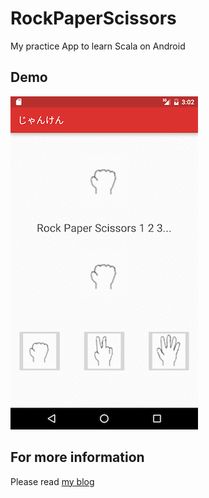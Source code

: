 # RockPaperScissors
My practice App to learn Scala on Android

## Demo
![screenshot](https://github.com/b0npu/RockPaperScissors/blob/graphicimages/rsp.gif)

## For more information
Please read [my blog](http://b0npu.hatenablog.com/entry/2016/08/07/023000)
